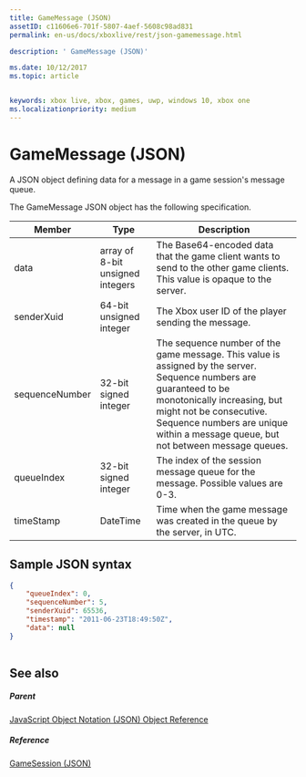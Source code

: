 ```yaml
---
title: GameMessage (JSON)
assetID: c11606e6-701f-5807-4aef-5608c98ad831
permalink: en-us/docs/xboxlive/rest/json-gamemessage.html

description: ' GameMessage (JSON)'

ms.date: 10/12/2017
ms.topic: article


keywords: xbox live, xbox, games, uwp, windows 10, xbox one
ms.localizationpriority: medium
---
```



# GameMessage (JSON)
A JSON object defining data for a message in a game session's message queue. 
<a id="ID4EN"></a>

  
 
The GameMessage JSON object has the following specification.
 
| Member| Type| Description| 
| --- | --- | --- | 
| data| array of 8-bit unsigned integers| The Base64-encoded data that the game client wants to send to the other game clients. This value is opaque to the server. | 
| senderXuid| 64-bit unsigned integer| The Xbox user ID of the player sending the message. | 
| sequenceNumber| 32-bit signed integer| The sequence number of the game message. This value is assigned by the server. Sequence numbers are guaranteed to be monotonically increasing, but might not be consecutive. Sequence numbers are unique within a message queue, but not between message queues. | 
| queueIndex| 32-bit signed integer| The index of the session message queue for the message. Possible values are 0-3.| 
| timeStamp| DateTime| Time when the game message was created in the queue by the server, in UTC. | 
  
<a id="ID4ERC"></a>

 
## Sample JSON syntax
 

```json
{
    "queueIndex": 0,
    "sequenceNumber": 5,
    "senderXuid": 65536,
    "timestamp": "2011-06-23T18:49:50Z",
    "data": null
}
    
```

  
<a id="ID4E1C"></a>

 
## See also
 
<a id="ID4E3C"></a>

 
##### Parent 

[JavaScript Object Notation (JSON) Object Reference](atoc-xboxlivews-reference-json.md)

  
<a id="ID4EGD"></a>

 
##### Reference 

[GameSession (JSON)](json-gamesession.md)

   